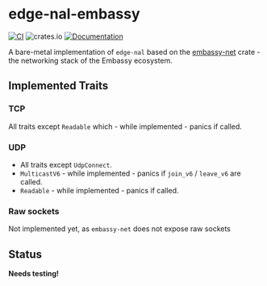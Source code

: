 # edge-nal-embassy

[![CI](https://github.com/ivmarkov/edge-net/actions/workflows/ci.yml/badge.svg)](https://github.com/ivmarkov/edge-net/actions/workflows/ci.yml)
![crates.io](https://img.shields.io/crates/v/edge-net.svg)
[![Documentation](https://docs.rs/edge-net/badge.svg)](https://docs.rs/edge-net)

A bare-metal implementation of `edge-nal` based on the [embassy-net](https://crates.io/crates/embassy-net) crate - the networking stack of the Embassy ecosystem.

## Implemented Traits

### TCP

All traits except `Readable` which - while implemented - panics if called.

### UDP

* All traits except `UdpConnect`. 
* `MulticastV6` - while implemented - panics if `join_v6` / `leave_v6` are called.
* `Readable` - while implemented - panics if called.

### Raw sockets

Not implemented yet, as `embassy-net` does not expose raw sockets

## Status

**Needs testing!**
